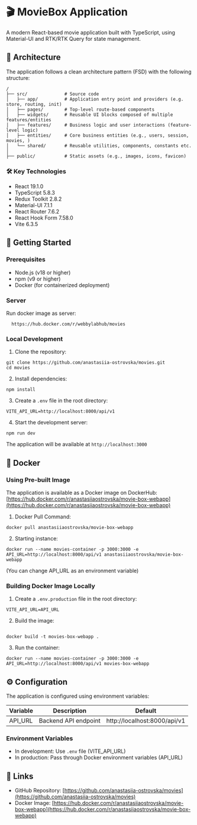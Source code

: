 # 🎬 MovieBox Application

A modern React-based movie application built with TypeScript, using Material-UI and RTK/RTK Query for state
management.

## 🧱 Architecture

The application follows a clean architecture pattern (FSD) with the following structure:

```
/  
├── src/              # Source code  
│   ├── app/          # Application entry point and providers (e.g. store, routing, init)  
│   ├── pages/        # Top-level route-based components  
│   ├── widgets/      # Reusable UI blocks composed of multiple features/entities  
│   ├── features/     # Business logic and user interactions (feature-level logic)  
│   ├── entities/     # Core business entities (e.g., users, session, movies, )  
│   └── shared/       # Reusable utilities, components, constants etc. 
│  
├── public/           # Static assets (e.g., images, icons, favicon)  
```

### 🛠 Key Technologies

- React 19.1.0
- TypeScript 5.8.3
- Redux Toolkit 2.8.2
- Material-UI 7.1.1
- React Router 7.6.2
- React Hook Form 7.58.0
- Vite 6.3.5

## 🚀 Getting Started

### Prerequisites

- Node.js (v18 or higher)
- npm (v9 or higher)
- Docker (for containerized deployment)

### Server

Run docker image as server:
```
  https://hub.docker.com/r/webbylabhub/movies
``` 

### Local Development

1. Clone the repository:

```
git clone https://github.com/anastasiia-ostrovska/movies.git
cd movies
``` 

2. Install dependencies:

```
npm install
``` 

3. Create a `.env` file in the root directory:

```
VITE_API_URL=http://localhost:8000/api/v1
``` 

4. Start the development server:

```
npm run dev
``` 

The application will be available at `http://localhost:3000`

## 🐳 Docker

### Using Pre-built Image

The application is available as a Docker image on DockerHub:
[https://hub.docker.com/r/anastasiiaostrovska/movie-box-webapp](https://hub.docker.com/r/anastasiiaostrovska/movie-box-webapp)

1. Docker Pull Command:

```
docker pull anastasiiaostrovska/movie-box-webapp
``` 

2. Starting instance:

```
docker run --name movies-container -p 3000:3000 -e API_URL=http://localhost:8000/api/v1 anastasiiaostrovska/movie-box-webapp
``` 

(You can change API_URL as an environment variable)

### Building Docker Image Locally

1. Create a `.env.production` file in the root directory:

```
VITE_API_URL=API_URL
``` 

2. Build the image:

```

docker build -t movies-box-webapp .

``` 

3. Run the container:

```
docker run --name movies-container -p 3000:3000 -e API_URL=http://localhost:8000/api/v1 movies-box-webapp
``` 

## ⚙️ Configuration

The application is configured using environment variables:

| Variable | Description          | Default                      |
|----------|----------------------|------------------------------|
| API_URL  | Backend API endpoint | http://localhost:8000/api/v1 |

### Environment Variables

- In development: Use `.env` file (VITE_API_URL)
- In production: Pass through Docker environment variables (API_URL)

## 🔗 Links

- GitHub Repository: [https://github.com/anastasiia-ostrovska/movies](https://github.com/anastasiia-ostrovska/movies)
- Docker
  Image: [https://hub.docker.com/r/anastasiiaostrovska/movie-box-webapp](https://hub.docker.com/r/anastasiiaostrovska/movie-box-webapp)



